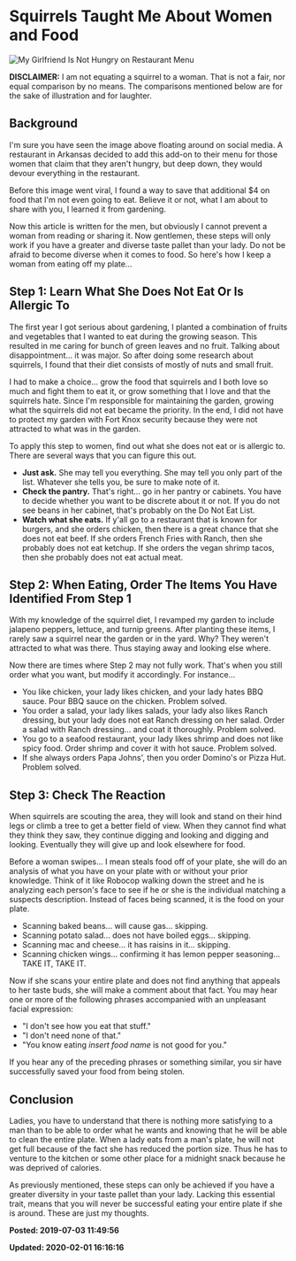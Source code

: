 # Squirrels Taught Me About Women and Food

![My Girlfriend Is Not Hungry on Restaurant Menu](/images/65887135-3254981701240750-4923646209148583936-n-1562075980.jpg)

**DISCLAIMER:** I am not equating a squirrel to a woman. That is not a fair, nor equal comparison by no means. The comparisons mentioned below are for the sake of illustration and for laughter.

## Background

I'm sure you have seen the image above floating around on social media.  A restaurant in Arkansas decided to add this add-on to their menu for those women that claim that they aren't hungry, but deep down, they would devour everything in the restaurant. 

Before this image went viral, I found a way to save that additional $4 on food that I'm not even going to eat. Believe it or not, what I am about to share with you, I learned it from gardening.

Now this article is written for the men, but obviously I cannot prevent a woman from reading or sharing it.  Now gentlemen, these steps will only work if you have a greater and diverse taste pallet than your lady. Do not be afraid to become diverse when it comes to food. So here's how I keep a woman from eating off my plate...

## Step 1: Learn What She Does Not Eat Or Is Allergic To

The first year I got serious about gardening, I planted a combination of fruits and vegetables that I wanted to eat during the growing season.  This resulted in me caring for bunch of green leaves and no fruit. Talking about disappointment... it was major. So after doing some research about squirrels, I found that their diet consists of mostly of nuts and small fruit. 

I had to make a choice... grow the food that squirrels and I both love so much and fight them to eat it, or grow something that I love and that the squirrels hate. Since I'm responsible for maintaining the garden, growing what the squirrels did not eat became the priority. In the end, I did not have to protect my garden with Fort Knox security because they were not attracted to what was in the garden. 

To apply this step to women, find out what she does not eat or is allergic to. There are several ways that you can figure this out. 

* **Just ask.** She may tell you everything. She may tell you only part of the list. Whatever she tells you, be sure to make note of it. 
* **Check the pantry.** That's right... go in her pantry or cabinets. You have to decide whether you want to be discrete about it or not. If you do not see beans in her cabinet, that's probably on the Do Not Eat List. 
* **Watch what she eats.** If y'all go to a restaurant that is known for burgers, and she orders chicken, then there is a great chance that she does not eat beef. If she orders French Fries with Ranch, then she probably does not eat ketchup. If she orders the vegan shrimp tacos, then she probably does not eat actual meat. 

## Step 2: When Eating, Order The Items You Have Identified From Step 1

With my knowledge of the squirrel diet, I revamped my garden to include jalapeno peppers, lettuce, and turnip greens. After planting these items, I rarely saw a squirrel near the garden or in the yard. Why? They weren't attracted to what was there.  Thus staying away and looking else where. 

Now there are times where Step 2 may not fully work. That's when you still order what you want, but modify it accordingly. For instance...

* You like chicken, your lady likes chicken, and your lady hates BBQ sauce. Pour BBQ sauce on the chicken. Problem solved.  
* You order a salad, your lady likes salads, your lady also likes Ranch dressing, but your lady does not eat Ranch dressing on her salad. Order a salad with Ranch dressing... and coat it thoroughly. Problem solved.
* You go to a seafood restaurant, your lady likes shrimp and does not like spicy food. Order shrimp and cover it with hot sauce. Problem solved.
* If she always orders Papa Johns', then you order Domino's or Pizza Hut. Problem solved.

## Step 3: Check The Reaction

When squirrels are scouting the area, they will look and stand on their hind legs or climb a tree to get a better field of view. When they cannot find what they think they saw, they continue digging and looking and digging and looking. Eventually they will give up and look elsewhere for food. 

Before a woman swipes... I mean steals food off of your plate, she will do an analysis of what you have on your plate with or without your prior knowledge. Think of it like Robocop walking down the street and he is analyzing each person's face to see if he or she is the individual matching a suspects description. Instead of faces being scanned, it is the food on your plate.

* Scanning baked beans... will cause gas... skipping. 
* Scanning potato salad... does not have boiled eggs... skipping. 
* Scanning mac and cheese... it has raisins in it... skipping. 
* Scanning chicken wings... confirming it has lemon pepper seasoning... TAKE IT, TAKE IT. 

Now if she scans your entire plate and does not find anything that appeals to her taste buds, she will make a comment about that fact. You may hear one or more of the following phrases accompanied with an unpleasant facial expression: 

* "I don't see how you eat that stuff."
* "I don't need none of that."
* "You know eating *insert food name* is not good for you." 

If you hear any of the preceding phrases or something similar, you sir have successfully saved your food from being stolen. 

## Conclusion

Ladies, you have to understand that there is nothing more satisfying to a man than to be able to order what he wants and knowing that he will be able to clean the entire plate. When a lady eats from a man's plate, he will not get full because of the fact she has reduced the portion size.  Thus he has to venture to the kitchen or some other place for a midnight snack because he was deprived of calories. 

As previously mentioned, these steps can only be achieved if you have a greater diversity in your taste pallet than your lady. Lacking this essential trait, means that you will never be successful eating your entire plate if she is around. These are just my thoughts.
 
**Posted: 2019-07-03 11:49:56** 

**Updated: 2020-02-01 16:16:16** 

